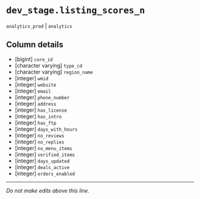# `dev_stage.listing_scores_n`
`analytics_prod` | `analytics`

## Column details
* [bigint]    `core_id`
* [character varying] `type_cd`
* [character varying] `region_name`
* [integer]   `wmid`
* [integer]   `website`
* [integer]   `email`
* [integer]   `phone_number`
* [integer]   `address`
* [integer]   `has_license`
* [integer]   `has_intro`
* [integer]   `has_ftp`
* [integer]   `days_with_hours`
* [integer]   `no_reviews`
* [integer]   `no_replies`
* [integer]   `no_menu_items`
* [integer]   `verified_items`
* [integer]   `days_updated`
* [integer]   `deals_active`
* [integer]   `orders_enabled`

-------------------------------------------------------------------------------
*Do not make edits above this line.*
